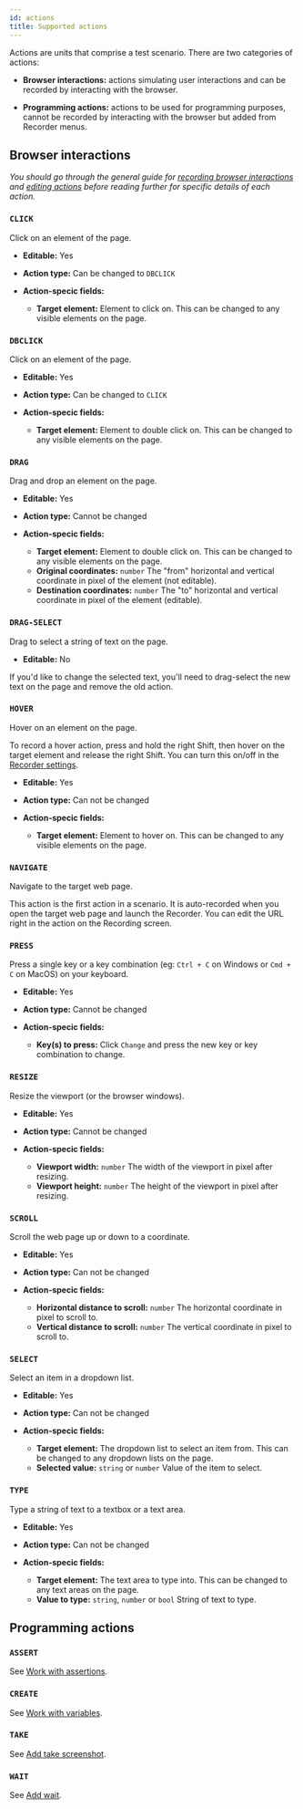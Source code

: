 ```yaml
---
id: actions
title: Supported actions
---
```


Actions are units that comprise a test scenario. There are two categories of actions:

* **Browser interactions:** actions simulating user interactions and can be recorded by interacting with the browser.

* **Programming actions:** actions to be used for programming purposes, cannot be recorded by interacting with the browser but added from Recorder menus.

## Browser interactions

*You should go through the general guide for [recording browser interactions][record-actions] and [editing actions][edit-actions] before reading further for specific details of each action.*

### `CLICK`

Click on an element of the page.

- **Editable:** Yes

- **Action type:** Can be changed to `DBCLICK`

- **Action-specic fields:**

  - **Target element:** Element to click on. This can be changed to any visible elements on the page.

### `DBCLICK`

Click on an element of the page.

- **Editable:** Yes

- **Action type:** Can be changed to `CLICK`

- **Action-specic fields:**

  - **Target element:** Element to double click on. This can be changed to any visible elements on the page.

### `DRAG`

Drag and drop an element on the page.

- **Editable:** Yes

- **Action type:** Cannot be changed

- **Action-specic fields:**

  - **Target element:** Element to double click on. This can be changed to any visible elements on the page.
  - **Original coordinates:** `number` The "from" horizontal and vertical coordinate in pixel of the element (not editable).
  - **Destination coordinates:** `number` The "to" horizontal and vertical coordinate in pixel of the element (editable).

### `DRAG-SELECT`

Drag to select a string of text on the page.

- **Editable:** No

If you'd like to change the selected text, you'll need to drag-select the new text on the page and remove the old action.

### `HOVER`

Hover on an element on the page.

To record a hover action, press and hold the right Shift, then hover on the target element and release the right Shift. You can turn this on/off in the [Recorder settings][recorder-settings-hover].

- **Editable:** Yes

- **Action type:** Can not be changed

- **Action-specic fields:**

  - **Target element:** Element to hover on. This can be changed to any visible elements on the page.

### `NAVIGATE`

Navigate to the target web page.

This action is the first action in a scenario. It is auto-recorded when you open the target web page and launch the Recorder. You can edit the URL right in the action on the Recording screen.

### `PRESS`

Press a single key or a key combination (eg: `Ctrl + C` on Windows or `Cmd + C` on MacOS) on your keyboard.

- **Editable:** Yes

- **Action type:** Cannot be changed

- **Action-specic fields:**

  - **Key(s) to press:** Click `Change` and press the new key or key combination to change.

### `RESIZE`

Resize the viewport (or the browser windows).

- **Editable:** Yes

- **Action type:** Cannot be changed

- **Action-specic fields:**

  - **Viewport width:** `number` The width of the viewport in pixel after resizing.
  - **Viewport height:** `number` The height of the viewport in pixel after resizing.

### `SCROLL`

Scroll the web page up or down to a coordinate.

- **Editable:** Yes

- **Action type:** Can not be changed

- **Action-specic fields:**

  - **Horizontal distance to scroll:** `number` The horizontal coordinate in pixel to scroll to.
  - **Vertical distance to scroll:** `number` The vertical coordinate in pixel to scroll to.

### `SELECT`

Select an item in a dropdown list.

- **Editable:** Yes

- **Action type:** Can not be changed

- **Action-specic fields:**

  - **Target element:** The dropdown list to select an item from. This can be changed to any dropdown lists on the page.
  - **Selected value:** `string` or `number` Value of the item to select.

### `TYPE`

Type a string of text to a textbox or a text area.

- **Editable:** Yes

- **Action type:** Can not be changed

- **Action-specic fields:**

  - **Target element:** The text area to type into. This can be changed to any text areas on the page.
  - **Value to type:** `string`, `number` or `bool` String of text to type.

## Programming actions

### `ASSERT`

See [Work with assertions][assert].

### `CREATE`

See [Work with variables][variable].

### `TAKE`

See [Add take screenshot][take].

### `WAIT`

See [Add wait][wait].

[record-actions]: ./record#start-recording
[edit-actions]: ./record#edit-an-action
[recorder-settings-hover]: ./settings#record-hover-actions-hold-right-shift
[assert]: ./assert
[variable]: ./variables
[take]: ./record#add-take-screenshot
[wait]: ./record#add-wait
